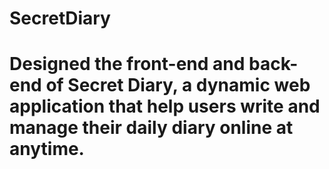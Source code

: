# SecretDiary
# Designed the front-end and back-end of Secret Diary, a dynamic web application that help users write and manage their daily diary online at anytime.
#
